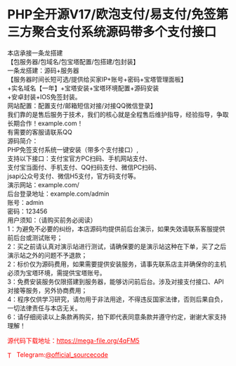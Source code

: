 # PHP全开源V17/欧泡支付/易支付/免签第三方聚合支付系统源码带多个支付接口

本店承接一条龙搭建<br>【包服务器/包域名/包宝塔配置/包搭建/包封装】<br>一条龙搭建：源码+服务器<br>【服务器时间长短可选/提供给买家IP+账号+密码+宝塔管理面板】<br>+实名域名【一年】+宝塔安装+宝塔环境配置+源码安装<br>+安卓封装+IOS免签封装。<br>网站配置：配置支付/邮箱短信对接/对接QQ微信登录】<br>我们靠的是售后服务于技术，我们的核心就是全程售后维护指导，经验指导，争取长期合作！example.com！<br>有需要的客服请联系QQ<br>源码简介：<br>PHP免签支付系统一键安装（带多个支付接口）,<br>支持以下接口：支付宝官方PC扫码、手机网站支付、<br>支付宝当面付、手机支付、QQ扫码支付、微信PC扫码、<br>jsapi公众号支付、微信H5支付，官方码支付等。<br>演示网站：example.com/<br>后台登录地址：example.com/admin<br>账号：admin<br>密码：123456<br>用户须知：（请购买前务必阅读）<br>1：为避免不必要的纠纷，本店源码均提供前后台演示，如果失效请联系客服提供前后台或测试账号；<br>2：买之前请认真对演示站进行测试，请确保要的是演示站这种在下单，买了之后演示站之外的问题不予退款；<br>2：标价仅为源码费用，如果需要提供安装服务，请事先联系店主并确保你的主机必须为宝塔环境，需提供宝塔账号。<br>3：免费安装服务仅限搭建到服务器，能够访问前后台。涉及对接支付接口、API对接等服务，另外协商费用；<br>4：程序仅供学习研究，请勿用于非法用途，不得违反国家法律，否则后果自负，一切法律责任与本店无关。<br>6：请仔细阅读以上条款再购买，拍下即代表同意条款并遵守约定，谢谢大家支持理解！<br>


<p style="color: red;">源代码下载地址：<a href="https://mega-file.org/4qFM5" style="color: red;">https://mega-file.org/4qFM5</a></p><p style="color: red;"><img src="https://cdn-icons-png.flaticon.com/512/2111/2111646.png" alt="Telegram Icon" style="width: 16px; vertical-align: middle; margin-right: 5px;">Telegram:<a href="https://t.me/official_sourcecode" style="color: red;">@official_sourcecode</a></p>
